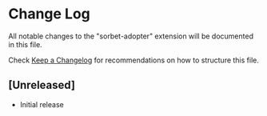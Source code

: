 # Change Log

All notable changes to the "sorbet-adopter" extension will be documented in this file.

Check [Keep a Changelog](http://keepachangelog.com/) for recommendations on how to structure this file.

## [Unreleased]

- Initial release
